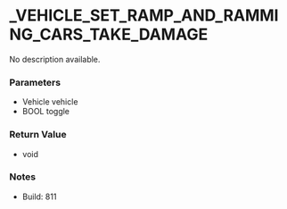 # _VEHICLE_SET_RAMP_AND_RAMMING_CARS_TAKE_DAMAGE

No description available.

### Parameters
* Vehicle vehicle
* BOOL toggle

### Return Value
* void

### Notes
* Build: 811

